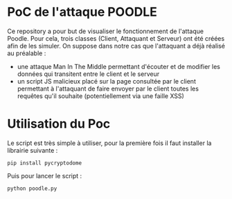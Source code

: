 # PoC de l'attaque POODLE

Ce repository a pour but de visualiser le fonctionnement de l'attaque Poodle. Pour cela, trois classes (Client, Attaquant et Serveur) ont été créées afin de les simuler. On suppose dans notre cas que l'attaquant a déjà réalisé au préalable : 
- une attaque Man In The Middle permettant d'écouter et de modifier les données qui transitent entre le client et le serveur
- un script JS malicieux placé sur la page consultée par le client permettant à l'attaquant de faire envoyer par le client toutes les requêtes qu'il souhaite (potentiellement via une faille XSS)


# Utilisation du Poc

Le script est très simple à utiliser, pour la première fois il faut installer la librairie suivante : 

    pip install pycryptodome

Puis pour lancer le script : 

    python poodle.py
